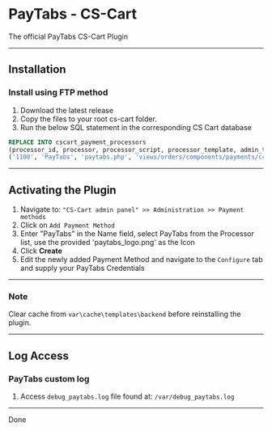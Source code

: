 # PayTabs - CS-Cart

The official PayTabs CS-Cart Plugin

- - -

## Installation

### Install using FTP method

1. Download the latest release
2. Copy the files to your root cs-cart folder.
3. Run the below SQL statement in the corresponding CS Cart database

```sql
REPLACE INTO cscart_payment_processors 
(processor_id, processor, processor_script, processor_template, admin_template, callback, type) values
('1100', 'PayTabs', 'paytabs.php', 'views/orders/components/payments/cc_outside.tpl', 'paytabs.tpl', 'N', 'P');
```

- - -

## Activating the Plugin

1. Navigate to: `"CS-Cart admin panel" >> Administration >> Payment methods`
2. Click on `Add Payment Method`
3. Enter "PayTabs" in the Name field, select PayTabs from the Processor list, use the provided 'paytabs_logo.png' as the Icon
4. Click **Create**
5. Edit the newly added Payment Method and navigate to the `Configure` tab and supply your PayTabs Credentials

- - -

### Note

Clear cache from `var\cache\templates\backend`​ before reinstalling the plugin.​

- - -

## Log Access

### PayTabs custom log

1. Access `debug_paytabs.log` file found at: `/var/debug_paytabs.log`

- - -

Done
